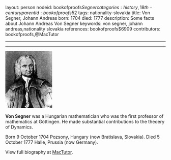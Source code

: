 layout: person
nodeid: bookofproofs$Segner
categories: history,18th-century
parentid: bookofproofs$52
tags: nationality-slovakia
title: Von Segner, Johann Andreas
born: 1704
died: 1777
description: Some facts about Johann Andreas Von Segner
keywords: von segner, johann andreas,nationality slovakia
references: bookofproofs$6909
contributors: bookofproofs,@MacTutor

---


---

![Segner.jpg](https://github.com/bookofproofs/bookofproofs.github.io/blob/main/_sources/_assets/images/portraits/Segner.jpg?raw=true)

**Von Segner** was a Hungarian mathematician who was the first professor of mathematics at Göttingen. He made substantial contributions to the theoery of Dynamics.

Born 9 October 1704 Pozsony, Hungary (now Bratislava, Slovakia). Died 5 October 1777 Halle, Prussia (now Germany).


View full biography at [MacTutor](https://mathshistory.st-andrews.ac.uk/Biographies/Segner/).